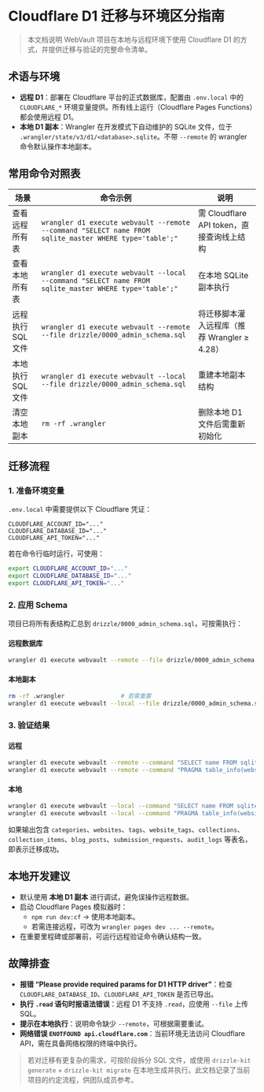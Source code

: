 # Cloudflare D1 迁移与环境区分指南

> 本文档说明 WebVault 项目在本地与远程环境下使用 Cloudflare D1 的方式，并提供迁移与验证的完整命令清单。

## 术语与环境

- **远程 D1**：部署在 Cloudflare 平台的正式数据库，配置由 `.env.local` 中的 `CLOUDFLARE_*` 环境变量提供。所有线上运行（Cloudflare Pages Functions）都会使用远程 D1。
- **本地 D1 副本**：Wrangler 在开发模式下自动维护的 SQLite 文件，位于 `.wrangler/state/v3/d1/<database>.sqlite`。不带 `--remote` 的 wrangler 命令默认操作本地副本。

## 常用命令对照表

| 场景 | 命令示例 | 说明 |
| ---- | -------- | ---- |
| 查看远程所有表 | `wrangler d1 execute webvault --remote --command "SELECT name FROM sqlite_master WHERE type='table';"` | 需 Cloudflare API token，直接查询线上结构 |
| 查看本地所有表 | `wrangler d1 execute webvault --local --command "SELECT name FROM sqlite_master WHERE type='table';"` | 在本地 SQLite 副本执行 |
| 远程执行 SQL 文件 | `wrangler d1 execute webvault --remote --file drizzle/0000_admin_schema.sql` | 将迁移脚本灌入远程库（推荐 Wrangler ≥ 4.28）|
| 本地执行 SQL 文件 | `wrangler d1 execute webvault --local --file drizzle/0000_admin_schema.sql` | 重建本地副本结构 |
| 清空本地副本 | `rm -rf .wrangler` | 删除本地 D1 文件后需重新初始化 |

## 迁移流程

### 1. 准备环境变量

`.env.local` 中需要提供以下 Cloudflare 凭证：

```env
CLOUDFLARE_ACCOUNT_ID="..."
CLOUDFLARE_DATABASE_ID="..."
CLOUDFLARE_API_TOKEN="..."
```

若在命令行临时运行，可使用：

```bash
export CLOUDFLARE_ACCOUNT_ID="..."
export CLOUDFLARE_DATABASE_ID="..."
export CLOUDFLARE_API_TOKEN="..."
```

### 2. 应用 Schema

项目已将所有表结构汇总到 `drizzle/0000_admin_schema.sql`，可按需执行：

#### 远程数据库

```bash
wrangler d1 execute webvault --remote --file drizzle/0000_admin_schema.sql
```

#### 本地副本

```bash
rm -rf .wrangler                # 若需重置
wrangler d1 execute webvault --local --file drizzle/0000_admin_schema.sql
```

### 3. 验证结果

#### 远程

```bash
wrangler d1 execute webvault --remote --command "SELECT name FROM sqlite_master WHERE type='table';"
wrangler d1 execute webvault --remote --command "PRAGMA table_info(websites);"
```

#### 本地

```bash
wrangler d1 execute webvault --local --command "SELECT name FROM sqlite_master WHERE type='table';"
wrangler d1 execute webvault --local --command "PRAGMA table_info(websites);"
```

如果输出包含 `categories`、`websites`、`tags`、`website_tags`、`collections`、`collection_items`、`blog_posts`、`submission_requests`、`audit_logs` 等表名，即表示迁移成功。

## 本地开发建议

- 默认使用 **本地 D1 副本** 进行调试，避免误操作远程数据。
- 启动 Cloudflare Pages 模拟器时：
  - `npm run dev:cf` → 使用本地副本。
  - 若需连接远程，可改为 `wrangler pages dev ... --remote`。
- 在重要里程碑或部署前，可运行远程验证命令确认结构一致。

## 故障排查

- **报错 “Please provide required params for D1 HTTP driver”**：检查 `CLOUDFLARE_DATABASE_ID`、`CLOUDFLARE_API_TOKEN` 是否已导出。
- **执行 `.read` 语句时报语法错误**：远程 D1 不支持 `.read`，应使用 `--file` 上传 SQL。
- **提示在本地执行**：说明命令缺少 `--remote`，可根据需要重试。
- **网络错误 `ENOTFOUND api.cloudflare.com`**：当前环境无法访问 Cloudflare API，需在具备网络权限的终端中执行。

> 若对迁移有更复杂的需求，可按阶段拆分 SQL 文件，或使用 `drizzle-kit generate` + `drizzle-kit migrate` 在本地生成并执行。此文档记录了当前项目的约定流程，供团队成员参考。


